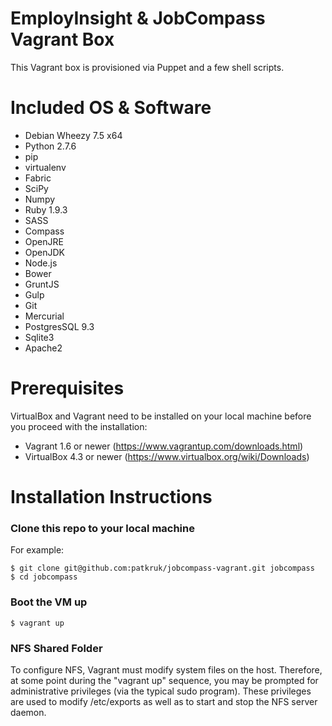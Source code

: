 # EmployInsight & JobCompass Vagrant Box #

This Vagrant box is provisioned via Puppet and a few shell scripts.

# Included OS & Software #

* Debian Wheezy 7.5 x64
* Python 2.7.6
* pip
* virtualenv
* Fabric
* SciPy
* Numpy
* Ruby 1.9.3
* SASS
* Compass
* OpenJRE
* OpenJDK
* Node.js
* Bower
* GruntJS
* Gulp
* Git
* Mercurial
* PostgresSQL 9.3
* Sqlite3
* Apache2

# Prerequisites #

VirtualBox and Vagrant need to be installed on your local machine before you proceed with the installation:

* Vagrant 1.6 or newer (https://www.vagrantup.com/downloads.html)
* VirtualBox 4.3 or newer (https://www.virtualbox.org/wiki/Downloads)

# Installation Instructions #

### Clone this repo to your local machine ###
For example:
```shell
$ git clone git@github.com:patkruk/jobcompass-vagrant.git jobcompass
$ cd jobcompass
```

### Boot the VM up ###
```shell
$ vagrant up
```

### NFS Shared Folder ###
To configure NFS, Vagrant must modify system files on the host. Therefore, at some point during the "vagrant up" sequence, you may be prompted for administrative privileges (via the typical sudo program). These privileges are used to modify /etc/exports as well as to start and stop the NFS server daemon.
